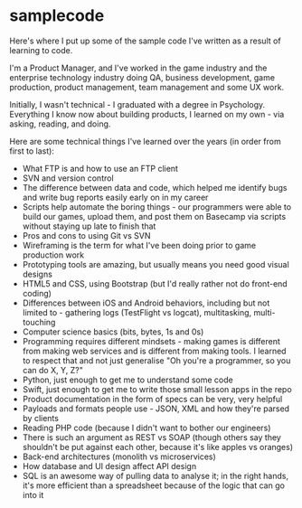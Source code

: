 # samplecode
Here's where I put up some of the sample code I've written as a result of learning to code.

I'm a Product Manager, and I've worked in the game industry and the enterprise technology industry doing QA, business development, game production, product management, team management and some UX work.

Initially, I wasn't technical - I graduated with a degree in Psychology. Everything I know now about building products, I learned on my own - via asking, reading, and doing.

Here are some technical things I've learned over the years (in order from first to last):
- What FTP is and how to use an FTP client
- SVN and version control
- The difference between data and code, which helped me identify bugs and write bug reports easily early on in my career
- Scripts help automate the boring things - our programmers were able to build our games, upload them, and post them on Basecamp via scripts without staying up late to finish that
- Pros and cons to using Git vs SVN
- Wireframing is the term for what I've been doing prior to game production work
- Prototyping tools are amazing, but usually means you need good visual designs
- HTML5 and CSS, using Bootstrap (but I'd really rather not do front-end coding)
- Differences between iOS and Android behaviors, including but not limited to - gathering logs (TestFlight vs logcat), multitasking, multi-touching
- Computer science basics (bits, bytes, 1s and 0s)
- Programming requires different mindsets - making games is different from making web services and is different from making tools. I learned to respect that and not just generalise "Oh you're a programmer, so you can do X, Y, Z?"
- Python, just enough to get me to understand some code
- Swift, just enough to get me to write those small lesson apps in the repo
- Product documentation in the form of specs can be very, very helpful
- Payloads and formats people use - JSON, XML and how they're parsed by clients
- Reading PHP code (because I didn't want to bother our engineers)
- There is such an argument as REST vs SOAP (though others say they shouldn't be put against each other, because it's like apples vs oranges)
- Back-end architectures (monolith vs microservices)
- How database and UI design affect API design
- SQL is an awesome way of pulling data to analyse it; in the right hands, it's more efficient than a spreadsheet because of the logic that can go into it
